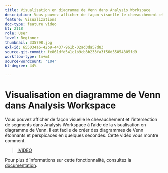 ```yaml
---
title: Visualisation en diagramme de Venn dans Analysis Workspace
description: Vous pouvez afficher de façon visuelle le chevauchement et l’intersection de segments dans Analysis Workspace à l’aide de la visualisation en diagramme de Venn. Il est facile de créer des diagrammes de Venn étonnants et perspicaces en quelques secondes. Cette vidéo vous montre comment.
feature: Visualizations
doc-type: feature video
kt: 2118
role: User
level: Beginner
thumbnail: 335798.jpg
exl-id: 655034a6-42b9-4437-961b-02ad3da57d83
source-git-commit: fe861dfd541c1b9cb3b233fa3f56d55054305fd9
workflow-type: tm+mt
source-wordcount: '104'
ht-degree: 44%

---
```


# Visualisation en diagramme de Venn dans Analysis Workspace

Vous pouvez afficher de façon visuelle le chevauchement et l’intersection de segments dans Analysis Workspace à l’aide de la visualisation en diagramme de Venn. Il est facile de créer des diagrammes de Venn étonnants et perspicaces en quelques secondes. Cette vidéo vous montre comment.

>[!VIDEO](https://video.tv.adobe.com/v/335798/?quality=12)

Pour plus d’informations sur cette fonctionnalité, consultez la [documentation](https://experienceleague.adobe.com/docs/analytics/analyze/analysis-workspace/visualizations/venn.html?lang=en).
